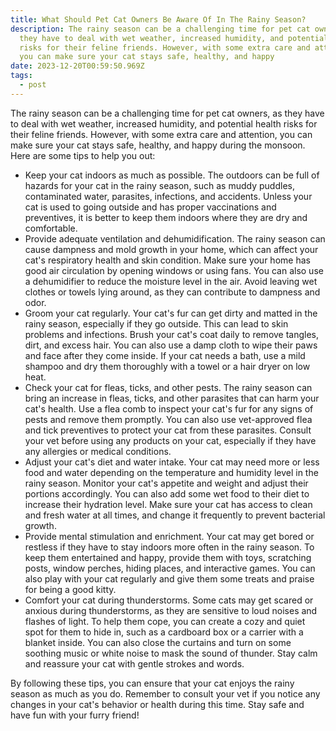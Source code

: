 ```yaml
---
title: What Should Pet Cat Owners Be Aware Of In The Rainy Season?
description: The rainy season can be a challenging time for pet cat owners, as
  they have to deal with wet weather, increased humidity, and potential health
  risks for their feline friends. However, with some extra care and attention,
  you can make sure your cat stays safe, healthy, and happy
date: 2023-12-20T00:59:50.969Z
tags:
  - post
---
```

The rainy season can be a challenging time for pet cat owners, as they have to deal with wet weather, increased humidity, and potential health risks for their feline friends. However, with some extra care and attention, you can make sure your cat stays safe, healthy, and happy during the monsoon. Here are some tips to help you out:

* Keep your cat indoors as much as possible. The outdoors can be full of hazards for your cat in the rainy season, such as muddy puddles, contaminated water, parasites, infections, and accidents. Unless your cat is used to going outside and has proper vaccinations and preventives, it is better to keep them indoors where they are dry and comfortable.
* Provide adequate ventilation and dehumidification. The rainy season can cause dampness and mold growth in your home, which can affect your cat's respiratory health and skin condition. Make sure your home has good air circulation by opening windows or using fans. You can also use a dehumidifier to reduce the moisture level in the air. Avoid leaving wet clothes or towels lying around, as they can contribute to dampness and odor.
* Groom your cat regularly. Your cat's fur can get dirty and matted in the rainy season, especially if they go outside. This can lead to skin problems and infections. Brush your cat's coat daily to remove tangles, dirt, and excess hair. You can also use a damp cloth to wipe their paws and face after they come inside. If your cat needs a bath, use a mild shampoo and dry them thoroughly with a towel or a hair dryer on low heat.
* Check your cat for fleas, ticks, and other pests. The rainy season can bring an increase in fleas, ticks, and other parasites that can harm your cat's health. Use a flea comb to inspect your cat's fur for any signs of pests and remove them promptly. You can also use vet-approved flea and tick preventives to protect your cat from these parasites. Consult your vet before using any products on your cat, especially if they have any allergies or medical conditions.
* Adjust your cat's diet and water intake. Your cat may need more or less food and water depending on the temperature and humidity level in the rainy season. Monitor your cat's appetite and weight and adjust their portions accordingly. You can also add some wet food to their diet to increase their hydration level. Make sure your cat has access to clean and fresh water at all times, and change it frequently to prevent bacterial growth.
* Provide mental stimulation and enrichment. Your cat may get bored or restless if they have to stay indoors more often in the rainy season. To keep them entertained and happy, provide them with toys, scratching posts, window perches, hiding places, and interactive games. You can also play with your cat regularly and give them some treats and praise for being a good kitty.
* Comfort your cat during thunderstorms. Some cats may get scared or anxious during thunderstorms, as they are sensitive to loud noises and flashes of light. To help them cope, you can create a cozy and quiet spot for them to hide in, such as a cardboard box or a carrier with a blanket inside. You can also close the curtains and turn on some soothing music or white noise to mask the sound of thunder. Stay calm and reassure your cat with gentle strokes and words.

By following these tips, you can ensure that your cat enjoys the rainy season as much as you do. Remember to consult your vet if you notice any changes in your cat's behavior or health during this time. Stay safe and have fun with your furry friend!